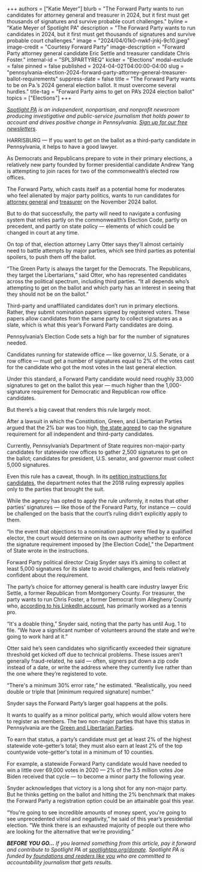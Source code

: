 +++
authors = ["Katie Meyer"]
blurb = "The Forward Party wants to run candidates for attorney general and treasurer in 2024, but it first must get thousands of signatures and survive probable court challenges."
byline = "Katie Meyer of Spotlight PA"
description = "The Forward Party wants to run candidates in 2024, but it first must get thousands of signatures and survive probable court challenges."
image = "2024/04/01k0-nwkf-jnkj-9c10.jpeg"
image-credit = "Courtesy Forward Party"
image-description = "Forward Party attorney general candidate Eric Settle and treasurer candidate Chris Foster."
internal-id = "SPL3PARTYREQ"
kicker = "Elections"
modal-exclude = false
pinned = false
published = 2024-04-02T04:00:00-04:00
slug = "pennsylvania-election-2024-forward-party-attorney-general-treasurer-ballot-requirements"
suppress-date = false
title = "The Forward Party wants to be on Pa.’s 2024 general election ballot. It must overcome several hurdles."
title-tag = "Forward Party aims to get on PA’s 2024 election ballot"
topics = ["Elections"]
+++

<a href="https://www.spotlightpa.org/"><em>Spotlight PA</em></a><em> is an independent, nonpartisan, and nonprofit newsroom producing investigative and public-service journalism that holds power to account and drives positive change in Pennsylvania. </em><a href="https://www.spotlightpa.org/newsletters"><em>Sign up for our free newsletters</em></a><em>.</em>

HARRISBURG — If you want to get on the ballot as a third-party candidate in Pennsylvania, it helps to have a good lawyer.

As Democrats and Republicans prepare to vote in their primary elections, a relatively new party founded by former presidential candidate Andrew Yang is attempting to join races for two of the commonwealth’s elected row offices.

The Forward Party, which casts itself as a potential home for moderates who feel alienated by major party politics, wants to run candidates for <a href="https://www.spotlightpa.org/news/2024/03/pennsylvania-election-2024-attorney-general-primary-candidates/">attorney general</a> and <a href="https://www.spotlightpa.org/news/2024/03/pennsylvania-election-2024-treasurer-primary-candidates-stacy-garrity-ryan-bizzarro-erin-mcclelland/">treasurer</a> on the November 2024 ballot.

<script src="https://www.spotlightpa.org/embed.js" async></script><div data-spl-embed-version="1" data-spl-src="https://www.spotlightpa.org/embeds/newsletter/"></div>

But to do that successfully, the party will need to navigate a confusing system that relies partly on the commonwealth’s Election Code, partly on precedent, and partly on state policy — elements of which could be changed in court at any time.

On top of that, election attorney Larry Otter says they’ll almost certainly need to battle attempts by major parties, which see third parties as potential spoilers, to push them off the ballot.

“The Green Party is always the target for the Democrats. The Republicans, they target the Libertarians,” said Otter, who has represented candidates across the political spectrum, including third parties. “It all depends who’s attempting to get on the ballot and which party has an interest in seeing that they should not be on the ballot.”

Third-party and unaffiliated candidates don’t run in primary elections. Rather, they submit nomination papers signed by registered voters. These papers allow candidates from the same party to collect signatures as a slate, which is what this year’s Forward Party candidates are doing.

Pennsylvania’s Election Code sets a high bar for the number of signatures needed.

Candidates running for statewide office — like governor, U.S. Senate, or a row office — must get a number of signatures equal to 2% of the votes cast for the candidate who got the most votes in the last general election.

Under this standard, a Forward Party candidate would need roughly 33,000 signatures to get on the ballot this year — much higher than the 1,000-signature requirement for Democratic and Republican row office candidates.

But there’s a big caveat that renders this rule largely moot.

After a lawsuit in which the Constitution, Green, and Libertarian Parties argued that the 2% bar was too high, <a href="https://ballot-access.org/2018/01/11/pennsylvania-secretary-of-state-accepts-minor-party-request-to-drop-the-county-distribution-requirement-for-statewide-petitions/">the state agreed</a> to cap the signature requirement for all independent and third-party candidates.

Currently, Pennsylvania’s Department of State requires non-major-party candidates for statewide row offices to gather 2,500 signatures to get on the ballot; candidates for president, U.S. senator, and governor must collect 5,000 signatures.

Even this rule has a caveat, though. In its <a href="https://www.dos.pa.gov/VotingElections/CandidatesCommittees/RunningforOffice/Documents/2024/PB%202024%20Nomination%20Paper%20Instructions%20.pdf">petition instructions for candidates</a>, the department notes that the 2018 ruling expressly applies only to the parties that brought the suit.

While the agency has opted to apply the rule uniformly, it notes that other parties’ signatures — like those of the Forward Party, for instance — could be challenged on the basis that the court’s ruling didn’t explicitly apply to them.

“In the event that objections to a nomination paper were filed by a qualified elector, the court would determine on its own authority whether to enforce the signature requirement imposed by \[the Election Code\],” the Department of State wrote in the instructions.

Forward Party political director Craig Snyder says it’s aiming to collect at least 5,000 signatures for its slate to avoid challenges, and feels relatively confident about the requirement.

The party’s choice for attorney general is health care industry lawyer Eric Settle, a former Republican from Montgomery County. For treasurer, the party wants to run Chris Foster, a former Democrat from Allegheny County who, <a href="https://www.linkedin.com/in/chris-foster-47a8262bb">according to his LinkedIn account</a>, has primarily worked as a tennis pro.

“It&#39;s a doable thing,” Snyder said, noting that the party has until Aug. 1 to file. “We have a significant number of volunteers around the state and we&#39;re going to work hard at it.”

Otter said he’s seen candidates who significantly exceeded their signature threshold get kicked off due to technical problems. These issues aren’t generally fraud-related, he said — often, signers put down a zip code instead of a date, or write the address where they currently live rather than the one where they’re registered to vote.

“There&#39;s a minimum 30% error rate,” he estimated. “Realistically, you need double or triple that \[minimum required signature\] number.”

Snyder says the Forward Party’s larger goal happens at the polls.

It wants to qualify as a minor political party, which would allow voters here to register as members. The two non-major parties that have this status in Pennsylvania are the <a href="https://www.pavoterservices.pa.gov/Pages/VoterRegistrationApplication.aspx">Green and Libertarian Parties</a>.

To earn that status, a party’s candidate must get at least 2% of the highest statewide vote-getter’s total; they must also earn at least 2% of the top countywide vote-getter&#39;s total in a minimum of 10 counties.

<script src="https://www.spotlightpa.org/embed.js" async></script><div data-spl-embed-version="1" data-spl-src="https://www.spotlightpa.org/embeds/donate/"></div>

For example, a statewide Forward Party candidate would have needed to win a little over 69,000 votes in 2020 — 2% of the 3.5 million votes Joe Biden received that cycle — to become a minor party the following year.

Snyder acknowledges that victory is a long shot for any non-major party. But he thinks getting on the ballot and hitting the 2% benchmark that makes the Forward Party a registration option could be an attainable goal this year.

“You&#39;re going to see incredible amounts of money spent, you&#39;re going to see unprecedented vitriol and negativity,” he said of this year’s presidential election. “We think there is an exhausted majority of people out there who are looking for the alternative that we&#39;re providing.”

<strong><em>BEFORE YOU GO…</em></strong><em> If you learned something from this article, pay it forward and contribute to Spotlight PA at </em><a href="https://www.spotlightpa.org/donate"><em>spotlightpa.org/donate</em></a><em>. Spotlight PA is funded by</em><a href="https://www.spotlightpa.org/support"><em> foundations and readers like you</em></a><em> who are committed to accountability journalism that gets results.</em>

